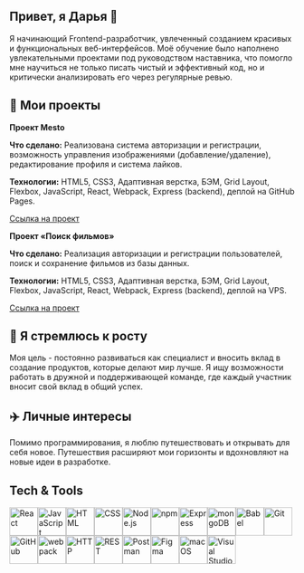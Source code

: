 ## Привет, я Дарья 👋

Я начинающий Frontend-разработчик, увлеченный созданием красивых и функциональных веб-интерфейсов. Моё обучение было наполнено увлекательными проектами под руководством наставника, что помогло мне научиться не только писать чистый и эффективный код, но и критически анализировать его через регулярные ревью.

## 🚀 Мои проекты
**Проект Mesto**

**Что сделано:** Реализована система авторизации и регистрации, возможность управления изображениями (добавление/удаление), редактирование профиля и система лайков.

**Технологии:** HTML5, CSS3, Адаптивная верстка, БЭМ, Grid Layout, Flexbox, JavaScript, React, Webpack, Express (backend), деплой на GitHub Pages.

[Ссылка на проект](https://github.com/MalinaEva/react-mesto-api-full-gha)


**Проект «Поиск фильмов»**

**Что сделано:** Реализация авторизации и регистрации пользователей, поиск и сохранение фильмов из базы данных.

**Технологии:** HTML5, CSS3, Адаптивная верстка, БЭМ, Grid Layout, Flexbox, JavaScript, React, Webpack, Express (backend), деплой на VPS.

[Ссылка на проект](https://github.com/MalinaEva/movies-explorer-frontend/tree/level-3)


## 🌱 Я стремлюсь к росту

Моя цель - постоянно развиваться как специалист и вносить вклад в создание продуктов, которые делают мир лучше. Я ищу возможности работать в дружной и поддерживающей команде, где каждый участник вносит свой вклад в общий успех.

## ✈️ Личные интересы
Помимо программирования, я люблю путешествовать и открывать для себя новое. Путешествия расширяют мои горизонты и вдохновляют на новые идеи в разработке.

## Tech & Tools
<img width="50" src="https://user-images.githubusercontent.com/25181517/183897015-94a058a6-b86e-4e42-a37f-bf92061753e5.png" alt="React" title="React"/><img width="50" src="https://user-images.githubusercontent.com/25181517/117447155-6a868a00-af3d-11eb-9cfe-245df15c9f3f.png" alt="JavaScript" title="JavaScript"/><img width="50" src="https://user-images.githubusercontent.com/25181517/192158954-f88b5814-d510-4564-b285-dff7d6400dad.png" alt="HTML" title="HTML"/><img width="50" src="https://user-images.githubusercontent.com/25181517/183898674-75a4a1b1-f960-4ea9-abcb-637170a00a75.png" alt="CSS" title="CSS"/><img width="50" src="https://user-images.githubusercontent.com/25181517/183568594-85e280a7-0d7e-4d1a-9028-c8c2209e073c.png" alt="Node.js" title="Node.js"/><img width="50" src="https://user-images.githubusercontent.com/25181517/121401671-49102800-c959-11eb-9f6f-74d49a5e1774.png" alt="npm" title="npm"/><img width="50" src="https://user-images.githubusercontent.com/25181517/183859966-a3462d8d-1bc7-4880-b353-e2cbed900ed6.png" alt="Express" title="Express"/><img width="50" src="https://user-images.githubusercontent.com/25181517/182884177-d48a8579-2cd0-447a-b9a6-ffc7cb02560e.png" alt="mongoDB" title="mongoDB"/><img width="50" src="https://github.com/marwin1991/profile-technology-icons/assets/136815194/ecd443af-ebba-4af8-a46e-1bf64d863b5b" alt="Babel" title="Babel"/><img width="50" src="https://user-images.githubusercontent.com/25181517/192108372-f71d70ac-7ae6-4c0d-8395-51d8870c2ef0.png" alt="Git" title="Git"/><img width="50" src="https://user-images.githubusercontent.com/25181517/192108374-8da61ba1-99ec-41d7-80b8-fb2f7c0a4948.png" alt="GitHub" title="GitHub"/><img width="50" src="https://user-images.githubusercontent.com/25181517/187955008-981340e6-b4cc-441b-80cf-7a5e94d29e7e.png" alt="webpack" title="webpack"/><img width="50" src="https://user-images.githubusercontent.com/25181517/192107854-765620d7-f909-4953-a6da-36e1ef69eea6.png" alt="HTTP" title="HTTP"/><img width="50" src="https://user-images.githubusercontent.com/25181517/192107858-fe19f043-c502-4009-8c47-476fc89718ad.png" alt="REST" title="REST"/><img width="50" src="https://user-images.githubusercontent.com/25181517/192109061-e138ca71-337c-4019-8d42-4792fdaa7128.png" alt="Postman" title="Postman"/><img width="50" src="https://user-images.githubusercontent.com/25181517/189715289-df3ee512-6eca-463f-a0f4-c10d94a06b2f.png" alt="Figma" title="Figma"/><img width="50" src="https://user-images.githubusercontent.com/25181517/186884152-ae609cca-8cf1-4175-8d60-1ce1fa078ca2.png" alt="macOS" title="macOS"/><img width="50" src="https://user-images.githubusercontent.com/25181517/192108891-d86b6220-e232-423a-bf5f-90903e6887c3.png" alt="Visual Studio Code" title="Visual Studio Code"/>
<!--
**MalinaEva/MalinaEva** is a ✨ _special_ ✨ repository because its `README.md` (this file) appears on your GitHub profile.

Here are some ideas to get you started:

- 🔭 I’m currently working on ...
- 🌱 I’m currently learning ...
- 👯 I’m looking to collaborate on ...
- 🤔 I’m looking for help with ...
- 💬 Ask me about ...
- 📫 How to reach me: ...
- 😄 Pronouns: ...
- ⚡ Fun fact: ...
-->
